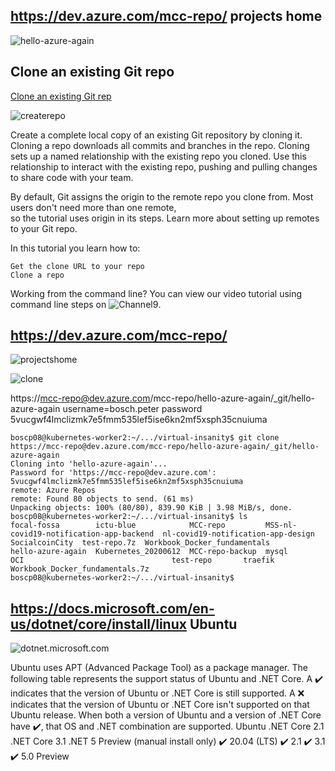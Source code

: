 ## https://dev.azure.com/mcc-repo/   projects home 



![hello-azure-again](https://github.com/ezahr/fail-fast-and-cheap/blob/master/pictures/DevOps_maakaf_wat_agile_begon.jpg)

## Clone an existing Git repo
[Clone an existing Git rep](https://docs.microsoft.com/en-us/azure/devops/repos/git/clone?view=azure-devops&tabs=visual-studio)

![createrepo](https://github.com/ezahr/fail-fast-and-cheap/blob/master/pictures/create-a-repo.png)

Create a complete local copy of an existing Git repository by cloning it. 
Cloning a repo downloads all commits and branches in the repo. 
Cloning sets up a named relationship with the existing repo you cloned. 
Use this relationship to interact with the existing repo, 
pushing and pulling changes to share code with your team.

By default, Git assigns the origin to the remote repo you clone from. Most users don't need more than one remote, \
so the tutorial uses origin in its steps. Learn more about setting up remotes to your Git repo.

In this tutorial you learn how to:

    Get the clone URL to your repo
    Clone a repo

Working from the command line? You can view our video tutorial using command line steps on ![Channel9](https://channel9.msdn.com/series/Team-Services-Git-Tutorial/Git-Tutorial-Create-a-repo-from-the-command-line).

## https://dev.azure.com/mcc-repo/
![projectshome](https://github.com/ezahr/fail-fast-and-cheap/blob/master/pictures/dev-azure-com-projects-home-mcc-repo.png)

![clone](https://github.com/ezahr/fail-fast-and-cheap/blob/master/pictures/clone.png)

https://mcc-repo@dev.azure.com/mcc-repo/hello-azure-again/_git/hello-azure-again
username=bosch.peter
password 5vucgwf4lmclizmk7e5fmm535lef5ise6kn2mf5xsph35cnuiuma

````
boscp08@kubernetes-worker2:~/.../virtual-insanity$ git clone https://mcc-repo@dev.azure.com/mcc-repo/hello-azure-again/_git/hello-azure-again 
Cloning into 'hello-azure-again'...
Password for 'https://mcc-repo@dev.azure.com': 5vucgwf4lmclizmk7e5fmm535lef5ise6kn2mf5xsph35cnuiuma
remote: Azure Repos
remote: Found 80 objects to send. (61 ms)
Unpacking objects: 100% (80/80), 839.90 KiB | 3.98 MiB/s, done.
boscp08@kubernetes-worker2:~/.../virtual-insanity$ ls
focal-fossa        ictu-blue            MCC-repo         MSS-nl-covid19-notification-app-backend  nl-covid19-notification-app-design  SocialcoinCity  test-repo.7z  Workbook_Docker_fundamentals
hello-azure-again  Kubernetes_20200612  MCC-repo-backup  mysql                                    OCI                                 test-repo       traefik       Workbook_Docker_fundamentals.7z
boscp08@kubernetes-worker2:~/.../virtual-insanity$ 
````
## https://docs.microsoft.com/en-us/dotnet/core/install/linux   Ubuntu

![dotnet.microsoft.com](https://dotnet.microsoft.com/download/dotnet-core/sdk-for-vs-code?utm_source=vs-code&amp;utm_medium=referral&amp;utm_campaign=sdk-install)

Ubuntu uses APT (Advanced Package Tool) as a package manager.
The following table represents the support status of Ubuntu and .NET Core.
    A ✔️ indicates that the version of Ubuntu or .NET Core is still supported.
    A ❌ indicates that the version of Ubuntu or .NET Core isn't supported on that Ubuntu release.
    When both a version of Ubuntu and a version of .NET Core have ✔️, that OS and .NET combination are supported.
Ubuntu 	.NET Core 2.1 	.NET Core 3.1 	.NET 5 Preview (manual install only)
✔️ 20.04 (LTS) 	✔️ 2.1 	✔️ 3.1 	✔️ 5.0 Preview
